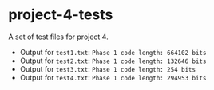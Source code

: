 # project-4-tests
A set of test files for project 4.

* Output for `test1.txt`: `Phase 1 code length: 664102 bits`
* Output for `test2.txt`: `Phase 1 code length: 132646 bits`
* Output for `test3.txt`: `Phase 1 code length: 254 bits`
* Output for `test4.txt`: `Phase 1 code length: 294953 bits`
